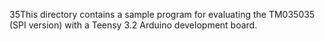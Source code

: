 35This directory contains a sample program for evaluating the TM035035 (SPI version) with a Teensy 3.2 Arduino development board.
